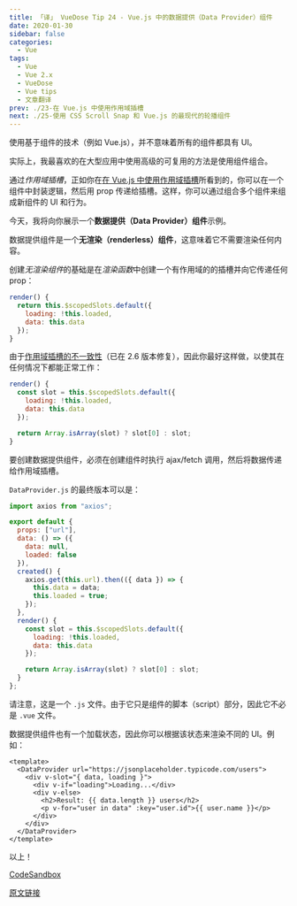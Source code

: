 ```yaml
---
title: 「译」 VueDose Tip 24 - Vue.js 中的数据提供（Data Provider）组件
date: 2020-01-30
sidebar: false
categories:
  - Vue
tags:
  - Vue
  - Vue 2.x
  - VueDose
  - Vue tips
  - 文章翻译
prev: ./23-在 Vue.js 中使用作用域插槽
next: ./25-使用 CSS Scroll Snap 和 Vue.js 的最现代的轮播组件
---
```


使用基于组件的技术（例如 Vue.js），并不意味着所有的组件都具有 UI。

实际上，我最喜欢的在大型应用中使用高级的可复用的方法是使用组件组合。

通过*作用域插槽*，正如你在[在 Vue.js 中使用作用域插槽](/articles/Vue/VueDose/23-在%20Vue.js%20中使用作用域插槽)所看到的，你可以在一个组件中封装逻辑，然后用 prop 传递给插槽。这样，你可以通过组合多个组件来组成新组件的 UI 和行为。

今天，我将向你展示一个**数据提供（Data Provider）组件**示例。

数据提供组件是一个**无渲染（renderless）组件**，这意味着它不需要渲染任何内容。

创建*无渲染组件*的基础是在*渲染函数*中创建一个有作用域的的插槽并向它传递任何 prop：

```js
render() {
  return this.$scopedSlots.default({
    loading: !this.loaded,
    data: this.data
  });
}
```

由于[作用域插槽的不一致性](https://github.com/vuejs/vue/issues/8056)（已在 2.6 版本修复），因此你最好这样做，以使其在任何情况下都能正常工作：

```js
render() {
  const slot = this.$scopedSlots.default({
    loading: !this.loaded,
    data: this.data
  });

  return Array.isArray(slot) ? slot[0] : slot;
}
```

要创建数据提供组件，必须在创建组件时执行 ajax/fetch 调用，然后将数据传递给作用域插槽。

`DataProvider.js` 的最终版本可以是：

```js
import axios from "axios";

export default {
  props: ["url"],
  data: () => ({
    data: null,
    loaded: false
  }),
  created() {
    axios.get(this.url).then(({ data }) => {
      this.data = data;
      this.loaded = true;
    });
  },
  render() {
    const slot = this.$scopedSlots.default({
      loading: !this.loaded,
      data: this.data
    });

    return Array.isArray(slot) ? slot[0] : slot;
  }
};
```

请注意，这是一个 `.js` 文件。由于它只是组件的脚本（script）部分，因此它不必是 `.vue` 文件。

数据提供组件也有一个加载状态，因此你可以根据该状态来渲染不同的 UI。例如：

```vue
<template>
  <DataProvider url="https://jsonplaceholder.typicode.com/users">
    <div v-slot="{ data, loading }">
      <div v-if="loading">Loading...</div>
      <div v-else>
        <h2>Result: {{ data.length }} users</h2>
        <p v-for="user in data" :key="user.id">{{ user.name }}</p>
      </div>
    </div>
  </DataProvider>
</template>
```

以上！

[CodeSandbox](https://codesandbox.io/s/2w6zp30kjy)

[原文链接](https://vuedose.tips/tips/data-provider-component-in-vue-js)
